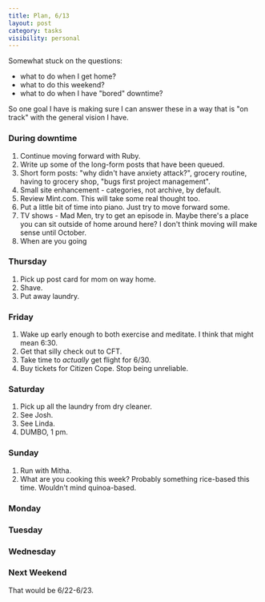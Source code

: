```yaml
---
title: Plan, 6/13
layout: post
category: tasks
visibility: personal
---
```


Somewhat stuck on the questions:

- what to do when I get home?
- what to do this weekend?
- what to do when I have "bored" downtime?

So one goal I have is making sure I can answer these in a way that is "on track" with the general vision I have.

### During downtime

1. Continue moving forward with Ruby.
2. Write up some of the long-form posts that have been queued.
3. Short form posts: "why didn't have anxiety attack?", grocery routine, having to grocery shop, "bugs first project management".
3. Small site enhancement - categories, not archive, by default.
4. Review Mint.com. This will take some real thought too.
5. Put a little bit of time into piano. Just try to move forward some.
6. TV shows - Mad Men, try to get an episode in. Maybe there's a place you can sit outside of home around here? I don't think moving will make sense until October.
4. When are you going 

### Thursday

1. Pick up post card for mom on way home.
2. Shave.
3. Put away laundry.


### Friday

1. Wake up early enough to both exercise and meditate. I think that might mean 6:30.
2. Get that silly check out to CFT.
3. Take time to *actually* get flight for 6/30.
4. Buy tickets for Citizen Cope. Stop being unreliable.

### Saturday

1. Pick up all the laundry from dry cleaner.
2. See Josh.
3. See Linda.
4. DUMBO, 1 pm.

### Sunday

1. Run with Mitha.
2. What are you cooking this week? Probably something rice-based this time. Wouldn't mind quinoa-based.

### Monday

### Tuesday

### Wednesday

### Next Weekend

That would be 6/22-6/23. 